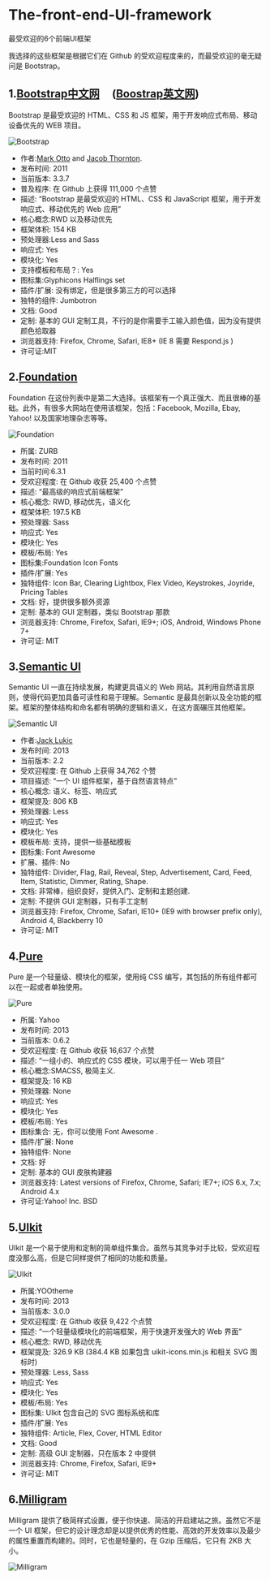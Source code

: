 # The-front-end-UI-framework
最受欢迎的6个前端UI框架

我选择的这些框架是根据它们在 Github 的受欢迎程度来的，而最受欢迎的毫无疑问是 Bootstrap。

## 1.[Bootstrap中文网](http://www.bootcss.com)     ([Boostrap英文网](http://getbootstrap.com))

Bootstrap 是最受欢迎的 HTML、CSS 和 JS 框架，用于开发响应式布局、移动设备优先的 WEB 项目。

![Bootstrap](https://github.com/Eaaon/The-front-end-UI-framework/blob/master/imgs/Bootstrap.png)

* 作者:[Mark Otto](https://github.com/mdo) and [Jacob Thornton](https://github.com/fat).
* 发布时间: 2011
* 当前版本: 3.3.7
* 普及程序: 在 Github 上获得 111,000 个点赞
* 描述: “Bootstrap 是最受欢迎的 HTML、CSS 和 JavaScript 框架，用于开发响应式、移动优先的 Web 应用”
* 核心概念:RWD 以及移动优先
* 框架体积: 154 KB
* 预处理器:Less and Sass
* 响应式: Yes
* 模块化: Yes
* 支持模板和布局？: Yes
* 图标集:Glyphicons Halflings set
* 插件/扩展: 没有绑定，但是很多第三方的可以选择
* 独特的组件: Jumbotron
* 文档: Good
* 定制: 基本的 GUI 定制工具，不行的是你需要手工输入颜色值，因为没有提供颜色拾取器
* 浏览器支持: Firefox, Chrome, Safari, IE8+ (IE 8 需要 Respond.js )
* 许可证:MIT

## 2.[Foundation](https://foundation.zurb.com/)

Foundation 在这份列表中是第二大选择。该框架有一个真正强大、而且很棒的基础。此外，有很多大网站在使用该框架，包括：Facebook, Mozilla, Ebay, Yahoo! 以及国家地理杂志等等。

![Foundation](https://github.com/Eaaon/The-front-end-UI-framework/blob/master/imgs/Foundation.png)

* 所属: ZURB
* 发布时间: 2011
* 当前时间:6.3.1
* 受欢迎程度: 在 Github 收获 25,400 个点赞
* 描述: “最高级的响应式前端框架”
* 核心概念: RWD, 移动优先，语义化
* 框架体积: 197.5 KB
* 预处理器: Sass
* 响应式: Yes
* 模块化: Yes
* 模板/布局: Yes
* 图标集:Foundation Icon Fonts
* 插件/扩展: Yes
* 独特组件: Icon Bar, Clearing Lightbox, Flex Video, Keystrokes, Joyride, Pricing Tables
* 文档: 好，提供很多额外资源
* 定制: 基本的 GUI 定制器，类似 Bootstrap 那款
* 浏览器支持: Chrome, Firefox, Safari, IE9+; iOS, Android, Windows Phone 7+
* 许可证: MIT

## 3.[Semantic UI](https://semantic-ui.com)

Semantic UI 一直在持续发展，构建更具语义的 Web 网站。其利用自然语言原则，使得代码更加具备可读性和易于理解。Semantic 是最具创新以及全功能的框架。框架的整体结构和命名都有明确的逻辑和语义，在这方面碾压其他框架。

![Semantic UI](https://github.com/Eaaon/The-front-end-UI-framework/blob/master/imgs/SemanticUI.png)

* 作者:[Jack Lukic](https://github.com/jlukic)
* 发布时间: 2013
* 当前版本: 2.2
* 受欢迎程度: 在 Github 上获得 34,762 个赞
* 项目描述: “一个 UI 组件框架，基于自然语言特点”
* 核心概念: 语义、标签、响应式
* 框架提及: 806 KB
* 预处理器: Less
* 响应式: Yes
* 模块化: Yes
* 模板布局: 支持，提供一些基础模板
* 图标集: Font Awesome
* 扩展、插件: No
* 独特组件: Divider, Flag, Rail, Reveal, Step, Advertisement, Card, Feed, Item, Statistic, Dimmer, Rating, Shape.
* 文档: 非常棒，组织良好，提供入门、定制和主题创建.
* 定制: 不提供 GUI 定制器，只有手工定制
* 浏览器支持: Firefox, Chrome, Safari, IE10+ (IE9 with browser prefix only), Android 4, Blackberry 10
* 许可证: MIT

## 4.[Pure](https://purecss.io)

Pure 是一个轻量级、模块化的框架，使用纯 CSS 编写，其包括的所有组件都可以在一起或者单独使用。

![Pure](https://github.com/Eaaon/The-front-end-UI-framework/blob/master/imgs/pure.png)

* 所属: Yahoo
* 发布时间: 2013
* 当前版本: 0.6.2
* 受欢迎程度: 在 Github 收获 16,637 个点赞
*  描述: “一组小的、响应式的 CSS 模块，可以用于任一 Web 项目”
* 核心概念:SMACSS, 极简主义.
* 框架提及: 16 KB
* 预处理器: None
* 响应式: Yes
* 模块化: Yes
* 模板/布局: Yes
* 图标集合: 无，你可以使用 Font Awesome .
* 插件/扩展: None
* 独特组件: None
* 文档: 好
* 定制: 基本的 GUI 皮肤构建器
* 浏览器支持: Latest versions of Firefox, Chrome, Safari; IE7+; iOS 6.x, 7.x; Android 4.x
* 许可证:Yahoo! Inc. BSD

## 5.[UIkit](https://getuikit.com)

UIkit 是一个易于使用和定制的简单组件集合。虽然与其竞争对手比较，受欢迎程度没那么高，但是它同样提供了相同的功能和质量。

![UIkit](https://github.com/Eaaon/The-front-end-UI-framework/blob/master/imgs/UIkit.png)

* 所属:YOOtheme
* 发布时间: 2013
* 当前版本: 3.0.0
* 受欢迎程度: 在 Github 收获 9,422 个点赞
* 描述: “一个轻量级模块化的前端框架，用于快速开发强大的 Web 界面”
* 核心概念: RWD, 移动优先
* 框架提及: 326.9 KB (384.4 KB 如果包含 uikit-icons.min.js 和相关 SVG 图标时)
* 预处理器: Less, Sass
* 响应式: Yes
* 模块化: Yes
* 模板/布局: Yes
* 图标集: UIkit 包含自己的 SVG 图标系统和库
* 插件/扩展: Yes
* 独特组件: Article, Flex, Cover, HTML Editor
* 文档: Good
* 定制: 高级 GUI 定制器，只在版本 2 中提供
* 浏览器支持: Chrome, Firefox, Safari, IE9+
* 许可证: MIT

## 6.[Milligram](http://milligram.io)

Milligram 提供了极简样式设置，便于你快速、简洁的开启建站之旅。虽然它不是一个 UI 框架，但它的设计理念却是以提供优秀的性能、高效的开发效率以及最少的属性重置而构建的。同时，它也是轻量的，在 Gzip 压缩后，它只有 2KB 大小。

![Milligram](https://github.com/Eaaon/The-front-end-UI-framework/blob/master/imgs/Milligram.png)

